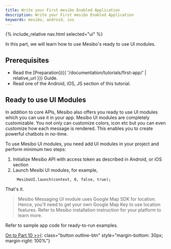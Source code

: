 ```yaml
---
title: Write your First mesibo Enabled Application
description: Write your First mesibo Enabled Application
keywords: mesibo, android, ios
---
```

{% include_relative nav.html selected="ui" %}

In this part, we will learn how to use Mesibo's ready to use UI modules.

## Prerequisites
- Read the [Preparation]({{ '/documentation/tutorials/first-app/' | relative_url }}) Guide.
- Read one of the Android, iOS, JS section of this tutorial.

## Ready to use UI Modules
In addition to core APIs, Mesibo also offers you ready to use UI modules which you can use it in your app. Mesibo UI modules are completely customizable. You not only can customize colors, icon etc but you can even customize how each message is rendered. This enables you to create powerful chatbots in no-time.

To use Mesibo UI modules, you need add UI modules in your project and perform minimum two steps:

 1. Initialize Mesibo API with access token as described in Android, or iOS section
 2. Launch Mesibi UI modules, for example,

```
     MesiboUI.launch(context, 0, false, true);
```
That's it.

> Mesibo Messaging UI module uses Google Map SDK for location. Hence, you'll need to get your own Google Map Key to use location features. Refer to Mesibo installation instruction for your platform to learn more. 

Refer to sample app code for ready-to-run examples.

[On to Part 10 >>](voice-video-calls.md){: class="button outline-btn" style="margin-bottom: 30px; margin-right: 100%"}